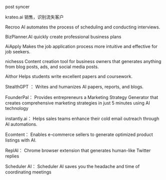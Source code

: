 post syncer

krateo.ai 销售，识别流失客户

Recroo AI  automates the process of scheduling and conducting interviews.

BizPlanner.AI quickly create professional business plans

AiApply Makes the job application process more intuitive and effective for job seekers.

nichesss Content creation tool for business owners that generates anything from blog posts, ads, and social media posts.

Aithor Helps students write excellent papers and coursework.

StealthGPT ： Writes and humanizes AI papers, reports, and blogs.

FounderPal： Provides entrepreneurs a Marketing Strategy Generator that creates comprehensive marketing strategies in just 5 minutes using AI technology

instantly.ai： Helps sales teams enhance their cold email outreach through AI automations.

Ecomtent： Enables e-commerce sellers to generate optimized product listings with AI.

ReplAI： Chrome browser extension that generates human-like Twitter replies

Scheduler AI： Scheduler AI saves you the headache and time of coordinating meetings



